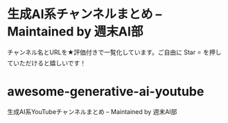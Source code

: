 # 生成AI系チャンネルまとめ – Maintained by 週末AI部
チャンネル名とURLを★評価付きで一覧化しています。ご自由に Star ⭐ を押していただけると嬉しいです！
# awesome-generative-ai-youtube
生成AI系YouTubeチャンネルまとめ – Maintained by 週末AI部
